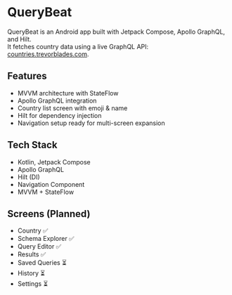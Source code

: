 # QueryBeat

QueryBeat is an Android app built with Jetpack Compose, Apollo GraphQL, and Hilt.  
It fetches country data using a live GraphQL API: [countries.trevorblades.com](https://countries.trevorblades.com/graphql).

## Features
- MVVM architecture with StateFlow
- Apollo GraphQL integration
- Country list screen with emoji & name
- Hilt for dependency injection
- Navigation setup ready for multi-screen expansion

## Tech Stack
- Kotlin, Jetpack Compose
- Apollo GraphQL
- Hilt (DI)
- Navigation Component
- MVVM + StateFlow

## Screens (Planned)
- Country ✅
- Schema Explorer ✅
- Query Editor ✅
- Results ✅
- Saved Queries ⏳
- History ⏳
- Settings ⏳
